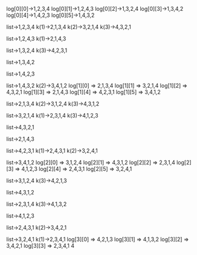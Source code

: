 log[0][0]->1,2,3,4
log[0][1]->1,2,4,3
log[0][2]->1,3,2,4
log[0][3]->1,3,4,2
log[0][4]->1,4,2,3
log[0][5]->1,4,3,2

list->1,2,3,4
k(1)->2,1,3,4
k(2)->3,2,1,4
k(3)->4,3,2,1

list->1,2,4,3
k(1)->2,1,4,3

list->1,3,2,4
k(3)->4,2,3,1

list->1,3,4,2

list->1,4,2,3

list->1,4,3,2
k(2)->3,4,1,2
log[1][0] => 2,1,3,4
log[1][1] => 3,2,1,4
log[1][2] => 4,3,2,1
log[1][3] => 2,1,4,3
log[1][4] => 4,2,3,1
log[1][5] => 3,4,1,2

list->2,1,3,4
k(2)->3,1,2,4
k(3)->4,3,1,2

list->3,2,1,4
k(1)->2,3,1,4
k(3)->4,1,2,3

list->4,3,2,1

list->2,1,4,3

list->4,2,3,1
k(1)->2,4,3,1
k(2)->3,2,4,1

list->3,4,1,2
log[2][0] => 3,1,2,4
log[2][1] => 4,3,1,2
log[2][2] => 2,3,1,4
log[2][3] => 4,1,2,3
log[2][4] => 2,4,3,1
log[2][5] => 3,2,4,1

list->3,1,2,4
k(3)->4,2,1,3

list->4,3,1,2

list->2,3,1,4
k(3)->4,1,3,2

list->4,1,2,3

list->2,4,3,1
k(2)->3,4,2,1

list->3,2,4,1
k(1)->2,3,4,1
log[3][0] => 4,2,1,3
log[3][1] => 4,1,3,2
log[3][2] => 3,4,2,1
log[3][3] => 2,3,4,1
4
